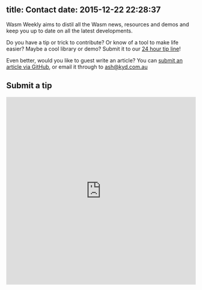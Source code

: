 title: Contact
date: 2015-12-22 22:28:37
---
Wasm Weekly aims to distil all the Wasm news, resources and demos and keep you up to date on all the latest developments.

Do you have a tip or trick to contribute? Or know of a tool to make life easier? Maybe a cool library or demo? Submit it to our [24 hour tip line](https://twitter.com/ashkyd)!

Even better, would you like to guest write an article? You can [submit an article via GitHub](https://github.com/AshKyd/wasm-weekly), or email it through to ash@kyd.com.au

Submit a tip
------------
<iframe src="https://docs.google.com/forms/d/e/1FAIpQLScDnoEdCbn85AEy3WzL0Taq_AnEe2WNVOaZbrSyQ7gNVsqSCg/viewform?embedded=true" width="100%" height="500" frameborder="0" marginheight="0" marginwidth="0">Loading...</iframe>

